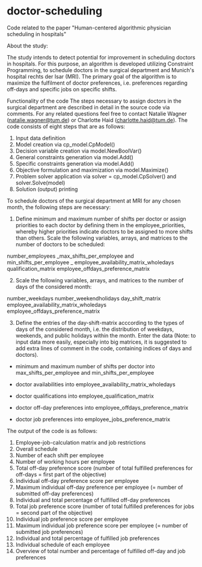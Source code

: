# doctor-scheduling
Code related to the paper "Human-centered algorithmic physician scheduling in hospitals"

About the study:

The study intends to detect potential for improvement in scheduling doctors in hospitals.
For this purpose, an algorithm is developed utilizing Constraint Programming, to schedule doctors in the
surgical department and Munich's hospital rechts der Isar (MRI).
The primary goal of the algorithm is to maximize the fulfilment of doctor preferences, i.e. preferences
regarding off-days and specific jobs on specific shifts.

Functionality of the code
The steps necessary to assign doctors in the surgical department are described in detail in the source
code via comments. For any related questions feel free to contact Natalie Wagner (natalie.wagner@tum.de)
or Charlotte Haid (charlotte.haid@tum.de).
The code consists of eight steps that are as follows:

1. Input data definition
2. Model creation via cp_model.CpModel()
3. Decision variable creation via model.NewBoolVar()
4. General constraints generation via model.Add()
5. Specific constraints generation via model.Add()
6. Objective formulation and maximization via model.Maximize()
7. Problem solver application via solver = cp_model.CpSolver() and solver.Solve(model)
8. Solution (output) printing

To schedule doctors of the surgical department at MRI for any chosen month, the following steps are
necessary:

1. Define minimum and maximum number of shifts per doctor or assign priorities to each doctor by defining
them in the employee_priorities, whereby  higher priorities indicate doctors to be assigned to
more shifts than others.
Scale the following variables, arrays, and matrices to the number of doctors to be scheduled:

number_employees
_max_shifts_per_employee and min_shifts_per_employee _
employee_availability_matrix_wholedays
qualification_matrix
employee_offdays_preference_matrix


2. Scale the following variables, arrays, and matrices to the number of days of the considered month:

number_weekdays
number_weekendholidays
day_shift_matrix
employee_availability_matrix_wholedays
employee_offdays_preference_matrix


3. Define the entries of the day-shift-matrix acccording to the types of days of the considered month,
i.e. the distribution of weekdays, weekends, and public holidays within the month.
Enter the data (Note: to input data more easily, especially into big matrices, it is suggested to add
extra lines of comment in the code, containing indices of days and doctors).

- minimum and maximum number of shifts per doctor into max_shifts_per_employee and
min_shifts_per_employee

- doctor availabilities into employee_availability_matrix_wholedays

- doctor qualifications into employee_qualification_matrix

- doctor off-day preferences into employee_offdays_preference_matrix

- doctor job preferences into employee_jobs_preference_matrix




The output of the code is as follows:

1. Employee-job-calculation matrix and job restrictions
2. Overall schedule
3. Number of each shift per employee
4. Number of working hours per employee
5. Total off-day preference score (number of total fulfilled preferences for off-days = first part of the
objective)
6. Individual off-day preference score per employee
7. Maximum individual off-day preference per employee (= number of submitted off-day preferences)
8. Individual and total percentage of fulfilled off-day preferences
9. Total job preference score (number of total fulfilled preferences for jobs = second part of the
objective)
10. Individual job preference score per employee
11. Maximum individual job preference score per employee (= number of submitted job preferences)
12. Individual and total percentage of fulfilled job preferences
13. Individual schedule of each employee
14. Overview of total number and percentage of fulfilled off-day and job preferences
